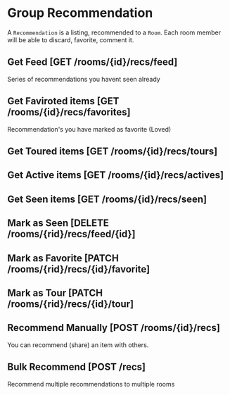 # Group Recommendation

A `Recommendation` is a listing, recommended to a `Room`.
Each room member will be able to discard, favorite, comment it.


## Get Feed [GET /rooms/{id}/recs/feed]
Series of recommendations you havent seen already
<!-- include(tests/recommendation/feed.md) -->

## Get Faviroted items [GET /rooms/{id}/recs/favorites]
Recommendation's you have marked as favorite (Loved)
<!-- include(tests/recommendation/getFavorites.md) -->

## Get Toured items [GET /rooms/{id}/recs/tours]
<!-- include(tests/recommendation/getTours.md) -->

## Get Active items [GET /rooms/{id}/recs/actives]
<!-- include(tests/recommendation/getActives.md) -->

## Get Seen items [GET /rooms/{id}/recs/seen]
<!-- include(tests/recommendation/seen.md) -->

## Mark as Seen [DELETE /rooms/{rid}/recs/feed/{id}]
<!-- include(tests/recommendation/markAsSeen.md) -->

## Mark as Favorite [PATCH /rooms/{rid}/recs/{id}/favorite]
<!-- include(tests/recommendation/markAsFavorite.md) -->

## Mark as Tour [PATCH /rooms/{rid}/recs/{id}/tour]
<!-- include(tests/recommendation/markAsTour.md) -->

## Recommend Manually [POST /rooms/{id}/recs]
You can recommend (share) an item with others.
<!-- include(tests/recommendation/recommendManually.md) -->

## Bulk Recommend [POST /recs]
Recommend multiple recommendations to multiple rooms
<!-- include(tests/recommendation/bulkRecommendManually.md) -->